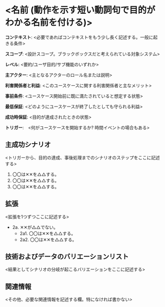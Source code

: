 # <名前 (動作を示す短い動詞句で目的がわかる名前を付ける)>

**コンテキスト**: <必要であればコンテキストをもう少し長く記述する。一般に起きる条件>

**スコープ**: <設計スコープ。ブラックボックスだと考えられている対象システム>

**レベル**: <要約/ユーザ目的/サブ機能のいずれか>

**主アクター**: <主となるアクターのロール名または説明>

**利害関係者と利益**: <このユースケースに関する利害関係者と主なメリット>

**事前条件**: <ユースケース開始前に既に満たされていると想定する状態>

**最低保証**: <どのようにユースケースが終了したとしても守られる利益>

**成功時保証**: <目的が達成されたときの状態>

**トリガー**:　<何がユースケースを開始するか? 時間イベントの場合もある>

## 主成功シナリオ

<トリガーから、目的の達成、事後処理までのシナリオのステップをここに記述する>

1. 〇〇は✕✕を△△する。
1. 〇〇は✕✕を△△する。
1. 〇〇は✕✕を△△する。

## 拡張

<拡張を1つずつここに記述する>

- 2a. ✕✕が△△でない。
  - 2a1. 〇〇は✕✕を△△する。
  - 2a2. 〇〇は✕✕を△△する。

## 技術およびデータのバリエーションリスト

<結果としてシナリオの分岐が起こるバリエーションをここに記述する>

## 関連情報

<その他、必要な関連情報を記述する欄。特になければ書かない>
